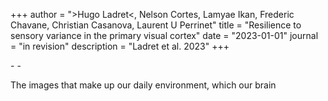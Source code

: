 +++
author = ">Hugo Ladret<, Nelson Cortes, Lamyae Ikan, Frederic Chavane, Christian Casanova, Laurent U Perrinet"
title = "Resilience to sensory variance in the primary visual cortex"
date = "2023-01-01"
journal = "in revision"
description = "Ladret et al. 2023"
+++

[<i class="fa-solid fa-file-pdf"></i>](https://hugoladret.github.io/publications/ladret_et_al_variance_V1.pdf) - [<i class="fa-solid fa-quote-left"></i>](https://scholar.googleusercontent.com/scholar.bib?q=info:Ct1RvT8fLUYJ:scholar.google.com/&output=citation&scisdr=CgUKAuoEEOK9kuLT8BM:AAGBfm0AAAAAZBnW6BPlookfQHl0B6kWjvJ5eZ4wCVTg&scisig=AAGBfm0AAAAAZBnW6IHotqOgsEUd--ShUD7ZISMhaOsH&scisf=4&ct=citation&cd=-1&hl=fr) - [<i class="ai ai-biorxiv"></i>](https://www.biorxiv.org/content/10.1101/2021.03.30.437692v5)

<!--more-->
The images that make up our daily environment, which our brain
